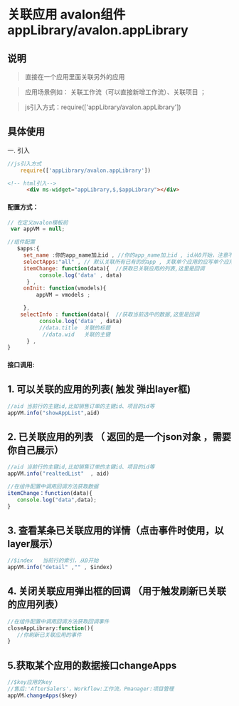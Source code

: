 # 关联应用 avalon组件  appLibrary/avalon.appLibrary

## 说明

  > 直接在一个应用里面关联另外的应用

  > 应用场景例如： 关联工作流（可以直接新增工作流）、关联项目  ；

  > js引入方式：require(['appLibrary/avalon.appLibrary'])

## 具体使用

一. 引入
````js
//js引入方式
    require(['appLibrary/avalon.appLibrary'])
````
````html
<!-- html引入-->
      <div ms-widget="appLibrary,$,$appLibrary"></div>
````
#### 配置方式：
````js
// 在定义avalon模板前 
 var appVM = null;

//组件配置
   $apps:{
     set_name :你的app_name加上id , //你的app_name加上id , id从0开始，注意不能重复，一旦定义后不能修改
     selectApps:"all" , // 默认关联所有已有的的app , 关联单个应用的应写单个应用的key值，如只关联售后:'AfterSalers'，Workflow:工作    流，Pmanager:项目管理
     itemChange: function(data){  //获取已关联应用的列表,这里是回调
          console.log('data' , data)
      } ,
     onInit: function(vmodels){
         appVM = vmodels ;

     },
    selectInfo : function(data){  //获取当前选中的数据,这里是回调
          console.log('data' , data)
          //data.title  关联的标题
           //data.wid   关联的主键
      } ,
}
````
#### 接口调用:

## 1. 可以关联的应用的列表( 触发 弹出layer框)
````js
//aid 当前行的主键id,比如销售订单的主键id、项目的id等 
appVM.info("showAppList",aid) 

````

## 2. 已关联应用的列表 （ 返回的是一个json对象 ，需要你自己展示）
````js
//aid 当前行的主键id,比如销售订单的主键id、项目的id等 
appVM.info("realtedList"  , aid) 

//在组件配置中调用回调方法获取数据
itemChange：function(data){
   console.log("data",data); 
}
````

## 3. 查看某条已关联应用的详情（点击事件时使用，以layer展示）
````js
//$index   当前行的索引，从0开始
appVM.info("detail" ,"" , $index) 

````

## 4. 关闭关联应用弹出框的回调 （用于触发刷新已关联的应用列表）
````js
//在组件配置中调用回调方法获取回调事件
closeAppLibrary:function(){
   //你刷新已关联应用的事件 
}
````

## 5.获取某个应用的数据接口changeApps
````js
//$key应用的key
//售后:'AfterSalers'，Workflow:工作流，Pmanager:项目管理
appVM.changeApps($key)
````